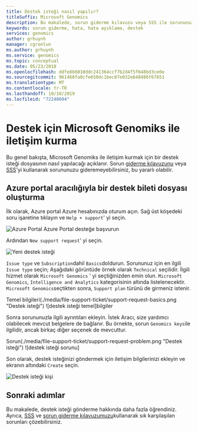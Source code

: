 ```yaml
---
title: Destek isteği nasıl yapılır?
titleSuffix: Microsoft Genomics
description: Bu makalede, sorun giderme kılavuzu veya SSS ile sorununuzu çözemeyebilirsiniz Microsoft Genomiks ile iletişim kurmak için bir destek isteği dosyasının nasıl yapılacağı açıklanır.
keywords: sorun giderme, hata, hata ayıklama, destek
services: genomics
author: grhuynh
manager: cgronlun
ms.author: grhuynh
ms.service: genomics
ms.topic: conceptual
ms.date: 05/23/2018
ms.openlocfilehash: ddfe8b6010ddc241364ccf7b2d4f5f648bd3ce0e
ms.sourcegitcommit: 961468fa0cfe650dc1bec87e032e648486f67651
ms.translationtype: MT
ms.contentlocale: tr-TR
ms.lasthandoff: 10/10/2019
ms.locfileid: "72248604"
---
```

# <a name="how-to-contact-microsoft-genomics-for-support"></a>Destek için Microsoft Genomiks ile iletişim kurma
Bu genel bakışta, Microsoft Genomiks ile iletişim kurmak için bir destek isteği dosyasının nasıl yapılacağı açıklanır. Sorun [giderme kılavuzunu](troubleshooting-guide-genomics.md) veya [SSS](frequently-asked-questions-genomics.md)'yi kullanarak sorununuzu gideremeyebilirsiniz, bu yararlı olabilir. 


## <a name="file-a-support-ticket-through-the-azure-portal"></a>Azure portal aracılığıyla bir destek bileti dosyası oluşturma
İlk olarak, Azure portal Azure hesabınızda oturum açın. Sağ üst köşedeki soru işaretine tıklayın ve `Help + support`' yi seçin.

![](./media/file-support-ticket/genomics-contact-support.png "Azure Portal") Azure Portal desteğe başvurun 



Ardından `New support request`' yi seçin. 

![Yeni destek isteği](./media/file-support-ticket/new-support-request.png "Yeni destek isteği") 

`Issue type` ve `Subscription`dahil `Basics`doldurun. Sorununuz için en ilgili `Issue type` seçin; Aşağıdaki görüntüde örnek olarak `Technical` seçilidir. İlgili hizmet olarak `Microsoft Genomics` ' yi seçtiğinizden emin olun.  `Microsoft Genomics`, `Intelligence and Analytics` kategorisinin altında listelenecektir.   `Microsoft Genomics`seçtikten sonra, `Support plan` türünü de girmeniz istenir.

Temel bilgileri(./media/file-support-ticket/support-request-basics.png "Destek isteği") ![destek isteği temel]bilgiler


Sonra sorununuzla ilgili ayrıntıları ekleyin. İstek Aracı, size yardımcı olabilecek mevcut belgelere de bağlanır. Bu örnekte, sorun `Genomics keys`ile ilgilidir, ancak birkaç diğer seçenek de mevcuttur.

Sorun(./media/file-support-ticket/support-request-problem.png "Destek isteği") ![destek isteği sorunu]

Son olarak, destek isteğinizi göndermek için iletişim bilgilerinizi ekleyin ve ekranın altındaki `Create` seçin.

![Destek isteği kişi](./media/file-support-ticket/support-request-contact.png "destek isteği iletişim")

## <a name="next-steps"></a>Sonraki adımlar
Bu makalede, destek isteği gönderme hakkında daha fazla öğrendiniz. Ayrıca, [SSS](frequently-asked-questions-genomics.md) ve [sorun giderme kılavuzumuzu](troubleshooting-guide-genomics.md)kullanarak sık karşılaşılan sorunları çözebilirsiniz. 
